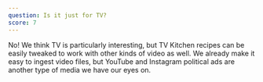 ```yaml
---
question: Is it just for TV?
score: 7
---
```


No! We think TV is particularly interesting, but TV Kitchen recipes can be easily tweaked to work with other kinds of video as well. We already make it easy to ingest video files, but YouTube and Instagram political ads are another type of media we have our eyes on.
